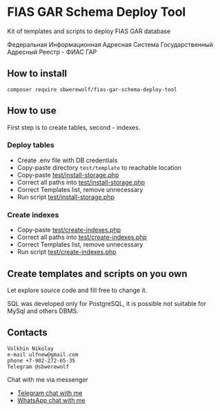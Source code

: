# FIAS GAR Schema Deploy Tool

Kit of templates and scripts to deploy FIAS GAR database

Федеральная Информационная Адресная Система
Государственный Адресный Реестр - ФИАС ГАР

## How to install

`composer require sbwerewolf/fias-gar-schema-deploy-tool`

## How to use

First step is to create tables, second - indexes.

### Deploy tables

- Create .env file with DB credentials
- Copy-paste directory `test/template` to reachable location
- Copy-paste [test/install-storage.php](test/install-storage.php)
- Correct all paths into [test/install-storage.php](test/install-storage.php)
- Correct Templates list, remove unnecessary
- Run script [test/install-storage.php](test/install-storage.php)

### Create indexes

- Copy-paste [test/create-indexes.php](test/create-indexes.php)
- Correct all paths into [test/create-indexes.php](test/create-indexes.php)
- Correct Templates list, remove unnecessary
- Run script [test/create-indexes.php](test/create-indexes.php)

## Create templates and scripts on you own

Let explore source code and fill free to change it.

SQL was developed only for PostgreSQL, it is possible not suitable for
MySql and others DBMS.

## Contacts

```
Volkhin Nikolay
e-mail ulfnew@gmail.com
phone +7-902-272-65-35
Telegram @sbwerewolf
```

Chat with me via messenger

- [Telegram chat with me](https://t.me/SbWereWolf)
- [WhatsApp chat with me](https://wa.me/79022726535) 